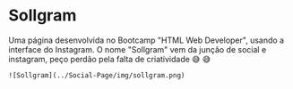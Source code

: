 # Sollgram

Uma página desenvolvida no Bootcamp "HTML Web Developer", usando a interface do Instagram.
 O nome "Sollgram" vem da junção de social e instagram, peço perdão pela falta de criatividade :sweat_smile: :sweat_smile:

~~~Screenshot
![Sollgram](../Social-Page/img/sollgram.png)
~~~
